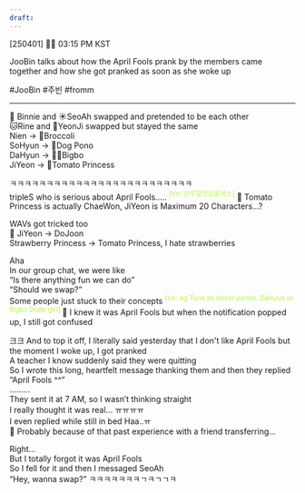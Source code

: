 ```yaml
---
draft:
---
```

[250401] 🐣💭 03:15 PM KST

JooBin talks about how the April Fools prank by the members came together and how she got pranked as soon as she woke up

#JooBin #주빈 #fromm
___
🫧 Binnie and ☀️SeoAh swapped and pretended to be each other  
🐱Rine and 🦆YeonJi swapped but stayed the same  
Nien -> 🥦Broccoli  
SoHyun -> 🐶Dog Pono  
DaHyun -> 🧑‍🦰Bigbo  
JiYeon -> 🍅Tomato Princess

ㅋㅋㅋㅋㅋㅋㅋㅋㅋㅋㅋㅋㅋㅋㅋㅋㅋㅋㅋㅋㅋㅋㅋㅋㅋ  
tripleS who is serious about April Fools..... <font color="#b7f54c"><sup>[t/n: 만우절진심플에스]</sup></font>
🫧 Tomato Princess is actually ChaeWon, JiYeon is Maximum 20 Characters…?

WAVs got tricked too  
🫧 JiYeon -> DoJoon  
Strawberry Princess -> Tomato Princess, I hate strawberries

Aha  
In our group chat, we were like  
“Is there anything fun we can do”  
“Should we swap?”  
Some people just stuck to their concepts
<sup><font color="#b7f54c">[t/n: eg Tone as lesser panda, DaHyun as Bigbo Dodo girl]  </font></sup>
🫧 I knew it was April Fools but when the notification popped up, I still got confused

크크
And to top it off, I literally said yesterday that I don't like April Fools but the moment I woke up, I got pranked  
A teacher I know suddenly said they were quitting  
So I wrote this long, heartfelt message thanking them
and then they replied
“April Fools ^^”  
………  
They sent it at 7 AM, so I wasn’t thinking straight  
I really thought it was real… ㅠㅠㅠㅠ  
I even replied while still in bed
Haa..ㅠ  
🫧 Probably because of that past experience with a friend transferring…

Right…  
But I totally forgot it was April Fools  
So I fell for it and then I messaged SeoAh  
“Hey, wanna swap?” 
ㅋㅋㅋㅋㅋㅋㅋㄱㅋㄱㄱㅋ